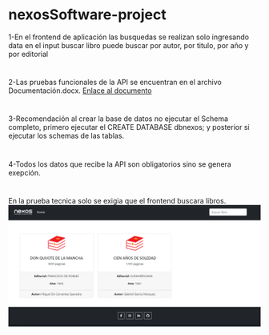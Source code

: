 # nexosSoftware-project
1-En el frontend de aplicación las busquedas se realizan solo ingresando data en el input buscar libro puede buscar por autor, por titulo, por año y por editorial
#
2-Las pruebas funcionales de la API se encuentran en el archivo Documentación.docx. [Enlace al documento](https://github.com/andresiny98/nexosSoftware-project/blob/main/Documentaci%C3%B3n.docx)
#
3-Recomendación al crear la base de datos no ejecutar el Schema completo, primero ejecutar el CREATE DATABASE dbnexos; y posterior si ejecutar los schemas de las tablas.
#
4-Todos los datos que recibe la API son obligatorios sino se genera exepción.
#
En la prueba tecnica solo se exigia que el frontend buscara libros.
![alt text](https://github.com/andresiny98/nexosSoftware-project/blob/main/Front.PNG)
